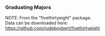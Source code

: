 ### Graduating Majors  
  
NOTE: From the "fivethirtyeight" package.  
Data can be downloaded here:  
https://github.com/rudeboybert/fivethirtyeight
